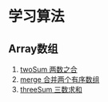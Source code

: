 # 学习算法

## Array数组
1. [twoSum 两数之合](https://leetcode.cn/problems/two-sum/)
2. [merge 合并两个有序数组](https://leetcode.cn/problems/merge-sorted-array/)
2. [threeSum 三数求和](https://leetcode.cn/problems/3sum/)